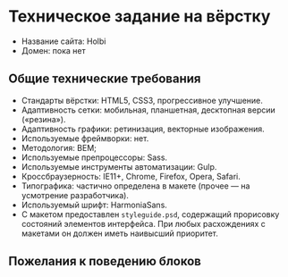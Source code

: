 # Техническое задание на вёрстку

* Название сайта: Holbi
* Домен: пока нет

## Общие технические требования

- Стандарты вёрстки: HTML5, CSS3, прогрессивное улучшение.
- Адаптивность сетки: мобильная, планшетная, десктопная версии («резина»).
- Адаптивность графики: ретинизация, векторные изображения.
- Используемые фреймворки: нет.
- Методология: BEM;
- Используемые препроцессоры: Sass.
- Используемые инструменты автоматизации: Gulp.
- Кроссбраузерность: IE11+, Chrome, Firefox, Opera, Safari.
- Типографика: частично определена в макете (прочее — на усмотрение разработчика).
- Используемый шрифт: HarmoniaSans.
- С макетом предоставлен `styleguide.psd`, содержащий прорисовку состояний элементов интерфейса. При любых расхождениях с макетами он должен иметь наивысший приоритет.

## Пожелания к поведению блоков
